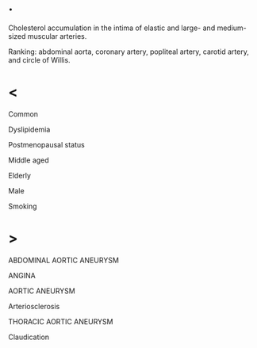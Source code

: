 # .

Cholesterol accumulation in the intima of elastic and large- and medium-sized muscular arteries.

Ranking: abdominal aorta, coronary artery, popliteal artery, carotid artery, and circle of Willis.

# <

Common

Dyslipidemia

Postmenopausal status

Middle aged

Elderly

Male

Smoking

# >

ABDOMINAL AORTIC ANEURYSM

ANGINA

AORTIC ANEURYSM

Arteriosclerosis

THORACIC AORTIC ANEURYSM

Claudication
